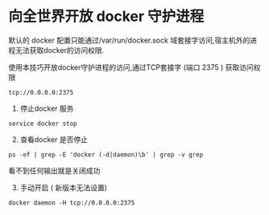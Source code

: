 
# 向全世界开放 docker 守护进程

默认的 docker 配置只能通过/var/run/docker.sock 域套接字访问,宿主机外的进程无法获取docker的访问权限.

使用本技巧开放docker守护进程的访问,通过TCP套接字 (端口 2375 ) 获取访问权限

```
tcp://0.0.0.0:2375
```

1. 停止docker 服务
```shell
service docker stop 
```

2. 查看docker 是否停止
```shell
ps -ef | grep -E 'docker (-d|daemon)\b' | grep -v grep
```
看不到任何输出就是关闭成功

3. 手动开启 ( 新版本无法设置) 
```shell
docker daemon -H tcp://0.0.0.0:2375
```

